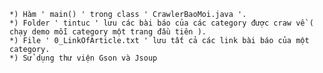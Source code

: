 	*) Hàm ' main() ' trong class ' CrawlerBaoMoi.java '.
	*) Folder ' tintuc ' lưu các bài báo của các category được craw về ( chạy demo mỗi category một trang đầu tiên ).
	*) File ' 0_LinkOfArticle.txt ' lưu tất cả các link bài báo của một category.
	*) Sử dụng thư viện Gson và Jsoup
